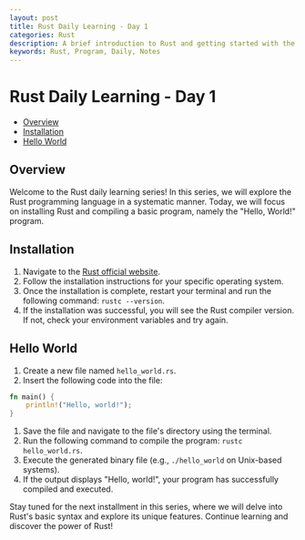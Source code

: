 ```yaml
---
layout: post
title: Rust Daily Learning - Day 1
categories: Rust
description: A brief introduction to Rust and getting started with the "Hello, World!" program
keywords: Rust, Program, Daily, Notes
---
```

# Rust Daily Learning - Day 1

- [Overview](#overview)
- [Installation](#installation)
- [Hello World](#hello-world)

## Overview

Welcome to the Rust daily learning series! In this series, we will explore the Rust programming language in a systematic manner. Today, we will focus on installing Rust and compiling a basic program, namely the "Hello, World!" program.

## Installation

1. Navigate to the [Rust official website](https://www.rust-lang.org/tools/install).
2. Follow the installation instructions for your specific operating system.
3. Once the installation is complete, restart your terminal and run the following command: `rustc --version`.
4. If the installation was successful, you will see the Rust compiler version. If not, check your environment variables and try again.

## Hello World

1. Create a new file named `hello_world.rs`.
2. Insert the following code into the file:

```rust
fn main() {
    println!("Hello, world!");
}
```

1. Save the file and navigate to the file's directory using the terminal.
2. Run the following command to compile the program: `rustc hello_world.rs`.
3. Execute the generated binary file (e.g., `./hello_world` on Unix-based systems).
4. If the output displays "Hello, world!", your program has successfully compiled and executed.

Stay tuned for the next installment in this series, where we will delve into Rust's basic syntax and explore its unique features. Continue learning and discover the power of Rust!
